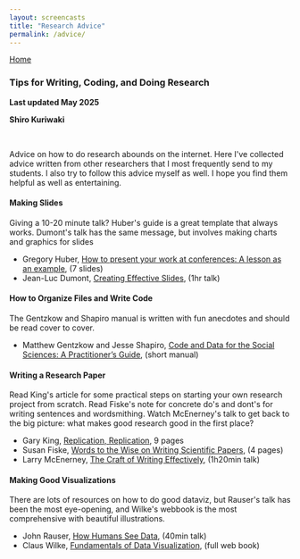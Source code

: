 ```yaml
---
layout: screencasts
title: "Research Advice"
permalink: /advice/
---
```


<a href="/">Home</a>

### Tips for Writing, Coding, and Doing Research

**Last updated May 2025**

**Shiro Kuriwaki**

&nbsp;

Advice on how to do research abounds on the internet. Here I've collected  advice written from other researchers that I most frequently send to my students. I also try to follow this advice myself as well. I hope you find them helpful as well as entertaining.


#### Making Slides

Giving a 10-20 minute talk? Huber's guide is a great template that always works. Dumont's talk has the same message, but involves making charts and graphics for slides

* Gregory Huber, [How to present your work at conferences: A lesson as an example](https://huber.research.yale.edu/materials/HowToPresentAtConferences.pdf), (7 slides)
* Jean-Luc Dumont, [Creating Effective Slides](https://www.youtube.com/watch?v=meBXuTIPJQk&ab_channel=CTLStanford), (1hr talk)


#### How to Organize Files and Write Code

The Gentzkow and Shapiro manual is written with fun anecdotes and should be read cover to cover.

* Matthew Gentzkow and Jesse Shapiro, [Code and Data for the Social Sciences: A Practitioner’s Guide](https://web.stanford.edu/~gentzkow/research/CodeAndData.pdf), (short manual)


#### Writing a Research Paper

Read King's article for some practical steps on starting your own research project from scratch. Read Fiske's note for concrete do's and dont's for writing sentences and wordsmithing. Watch McEnerney's talk to get back to the big picture: what makes good research good in the first place?

* Gary King, [Replication, Replication](https://gking.harvard.edu/files/replication.pdf), 9 pages
* Susan Fiske, [Words to the Wise on Writing Scientific Papers]( https://osf.io/preprints/psyarxiv/n32qw), (4 pages)
* Larry McEnerney, [The Craft of Writing Effectively](https://www.youtube.com/watch?v=vtIzMaLkCaM), (1h20min talk)


#### Making Good Visualizations

There are lots of resources on how to do good dataviz, but Rauser's talk has been the most eye-opening, and Wilke's webbook is the most comprehensive with beautiful illustrations.

* John Rauser, [How Humans See Data](https://www.youtube.com/watch?v=fSgEeI2Xpdc&t=351s&ab_channel=JohnRauser), (40min talk)
* Claus Wilke, [Fundamentals of Data Visualization](https://clauswilke.com/dataviz/), (full web book)